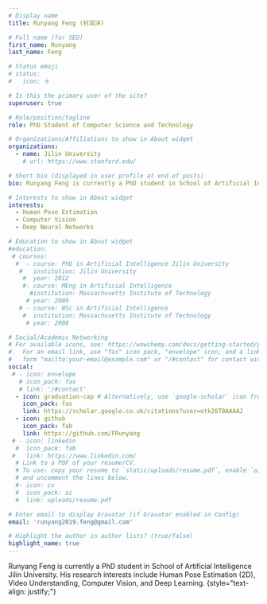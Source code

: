 ```yaml
---
# Display name
title: Runyang Feng (封润洋)

# Full name (for SEO)
first_name: Runyang
last_name: Feng

# Status emoji
# status:
#   icon: ☕️

# Is this the primary user of the site?
superuser: true

# Role/position/tagline
role: PhD Student of Computer Science and Technology

# Organizations/Affiliations to show in About widget
organizations:
  - name: Jilin University
    # url: https://www.stanford.edu/

# Short bio (displayed in user profile at end of posts)
bio: Runyang Feng is currently a PhD student in School of Artificial Intelligence Jilin University. His research interests include Human Pose Estimation (2D), Video Understanding, Computer Vision, and Deep Learning.

# Interests to show in About widget
interests:
  - Human Pose Estimation
  - Computer Vision
  - Deep Neural Networks

# Education to show in About widget
#education:
 # courses:
  #  - course: PhD in Artificial Intelligence Jilin University
   #   institution: Jilin University
    #  year: 2012
    #- course: MEng in Artificial Intelligence
      #institution: Massachusetts Institute of Technology
     # year: 2009
   # - course: BSc in Artificial Intelligence
    #  institution: Massachusetts Institute of Technology
     # year: 2008

# Social/Academic Networking
# For available icons, see: https://wowchemy.com/docs/getting-started/page-builder/#icons
#   For an email link, use "fas" icon pack, "envelope" icon, and a link in the
#   form "mailto:your-email@example.com" or "/#contact" for contact widget.
social:
 # - icon: envelope
   # icon_pack: fas
   # link: '/#contact'
  - icon: graduation-cap # Alternatively, use `google-scholar` icon from `ai` icon pack
    icon_pack: fas
    link: https://scholar.google.co.uk/citations?user=otk26T0AAAAJ
  - icon: github
    icon_pack: fab
    link: https://github.com/FRunyang
 # - icon: linkedin
  #  icon_pack: fab
 #   link: https://www.linkedin.com/
  # Link to a PDF of your resume/CV.
  # To use: copy your resume to `static/uploads/resume.pdf`, enable `ai` icons in `params.yaml`,
  # and uncomment the lines below.
  #- icon: cv
  #  icon_pack: ai
  #  link: uploads/resume.pdf

# Enter email to display Gravatar (if Gravatar enabled in Config)
email: 'runyang2019.feng@gmail.com'

# Highlight the author in author lists? (true/false)
highlight_name: true
---
```




Runyang Feng is currently a PhD student in School of Artificial Intelligence Jilin University. His research interests include Human Pose Estimation (2D), Video Understanding, Computer Vision, and Deep Learning.
{style="text-align: justify;"}
